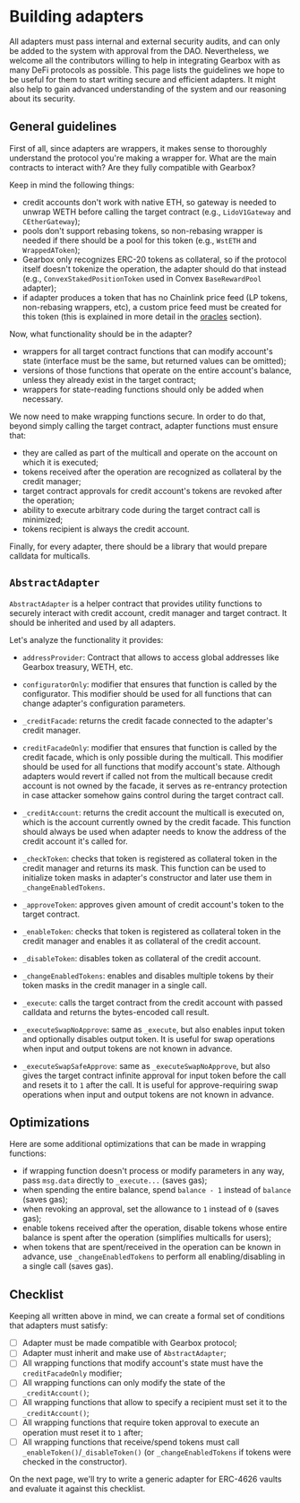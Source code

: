 # Building adapters

All adapters must pass internal and external security audits, and can only be added to the system with approval from the DAO.
Nevertheless, we welcome all the contributors willing to help in integrating Gearbox with as many DeFi protocols as possible.
This page lists the guidelines we hope to be useful for them to start writing secure and efficient adapters.
It might also help to gain advanced understanding of the system and our reasoning about its security.

## General guidelines

First of all, since adapters are wrappers, it makes sense to thoroughly understand the protocol you're making a wrapper for.
What are the main contracts to interact with?
Are they fully compatible with Gearbox?

Keep in mind the following things:
* credit accounts don't work with native ETH, so gateway is needed to unwrap WETH before calling the target contract (e.g., `LidoV1Gateway` and `CEtherGateway`);
* pools don't support rebasing tokens, so non-rebasing wrapper is needed if there should be a pool for this token (e.g., `WstETH` and `WrappedAToken`);
* Gearbox only recognizes ERC-20 tokens as collateral, so if the protocol itself doesn't tokenize the operation, the adapter should do that instead (e.g., `ConvexStakedPositionToken` used in Convex `BaseRewardPool` adapter);
* if adapter produces a token that has no Chainlink price feed (LP tokens, non-rebasing wrappers, etc), a custom price feed must be created for this token (this is explained in more detail in the [oracles](../oracle/overview) section).

Now, what functionality should be in the adapter?
* wrappers for all target contract functions that can modify account's state (interface must be the same, but returned values can be omitted);
* versions of those functions that operate on the entire account's balance, unless they already exist in the target contract;
* wrappers for state-reading functions should only be added when necessary.

We now need to make wrapping functions secure.
In order to do that, beyond simply calling the target contract, adapter functions must ensure that:
* they are called as part of the multicall and operate on the account on which it is executed;
* tokens received after the operation are recognized as collateral by the credit manager;
* target contract approvals for credit account's tokens are revoked after the operation;
* ability to execute arbitrary code during the target contract call is minimized;
* tokens recipient is always the credit account.

Finally, for every adapter, there should be a library that would prepare calldata for multicalls.

## `AbstractAdapter`

`AbstractAdapter` is a helper contract that provides utility functions to securely interact with credit account, credit manager and target contract.
It should be inherited and used by all adapters.

Let's analyze the functionality it provides:

* `addressProvider`: Contract that allows to access global addresses like Gearbox treasury, WETH, etc.

* `configuratorOnly`: modifier that ensures that function is called by the configurator.
This modifier should be used for all functions that can change adapter's configuration parameters.

* `_creditFacade`: returns the credit facade connected to the adapter's credit manager.

* `creditFacadeOnly`: modifier that ensures that function is called by the credit facade, which is only possible during the multicall.
This modifier should be used for all functions that modify account's state. Although adapters would revert if called not from the multicall because credit account is not owned by the facade, it serves as re-entrancy protection in case attacker somehow gains control during the target contract call.

* `_creditAccount`: returns the credit account the multicall is executed on, which is the account currently owned by the credit facade.
This function should always be used when adapter needs to know the address of the credit account it's called for.

* `_checkToken`: checks that token is registered as collateral token in the credit manager and returns its mask.
This function can be used to initialize token masks in adapter's constructor and later use them in `_changeEnabledTokens`.

* `_approveToken`: approves given amount of credit account's token to the target contract.

* `_enableToken`: checks that token is registered as collateral token in the credit manager and enables it as collateral of the credit account.

* `_disableToken`: disables token as collateral of the credit account.

* `_changeEnabledTokens`: enables and disables multiple tokens by their token masks in the credit manager in a single call.

* `_execute`: calls the target contract from the credit account with passed calldata and returns the bytes-encoded call result.

* `_executeSwapNoApprove`: same as `_execute`, but also enables input token and optionally disables output token.
It is useful for swap operations when input and output tokens are not known in advance.

* `_executeSwapSafeApprove`: same as `_executeSwapNoApprove`, but also gives the target contract infinite approval for input token before the call and resets it to `1` after the call.
It is useful for approve-requiring swap operations when input and output tokens are not known in advance.

## Optimizations

Here are some additional optimizations that can be made in wrapping functions:
* if wrapping function doesn't process or modify parameters in any way, pass `msg.data` directly to `_execute...` (saves gas);
* when spending the entire balance, spend `balance - 1` instead of `balance` (saves gas);
* when revoking an approval, set the allowance to `1` instead of `0` (saves gas);
* enable tokens received after the operation, disable tokens whose entire balance is spent after the operation (simplifies multicalls for users);
* when tokens that are spent/received in the operation can be known in advance, use `_changeEnabledTokens` to perform all enabling/disabling in a single call (saves gas).

## Checklist

Keeping all written above in mind, we can create a formal set of conditions that adapters must satisfy:
- [ ] Adapter must be made compatible with Gearbox protocol;
- [ ] Adapter must inherit and make use of `AbstractAdapter`;
- [ ] All wrapping functions that modify account's state must have the `creditFacadeOnly` modifier;
- [ ] All wrapping functions can only modify the state of the `_creditAccount()`;
- [ ] All wrapping functions that allow to specify a recipient must set it to the `_creditAccount()`;
- [ ] All wrapping functions that require token approval to execute an operation must reset it to `1` after;
- [ ] All wrapping functions that receive/spend tokens must call `_enableToken()`/`_disableToken()` (or `_changeEnabledTokens` if tokens were checked in the constructor).

On the next page, we'll try to write a generic adapter for ERC-4626 vaults and evaluate it against this checklist.
